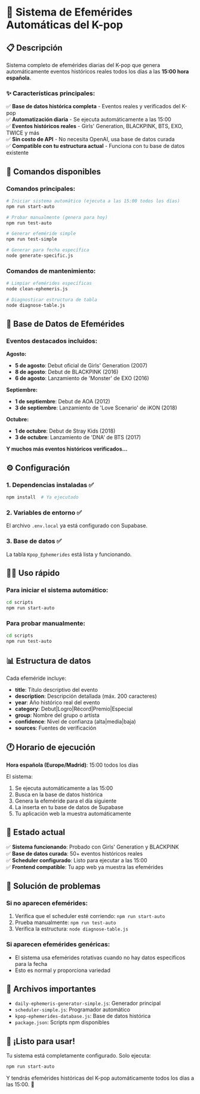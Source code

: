 # 🎵 Sistema de Efemérides Automáticas del K-pop

## 📋 Descripción

Sistema completo de efemérides diarias del K-pop que genera automáticamente eventos históricos reales todos los días a las **15:00 hora española**. 

### ✨ Características principales:

✅ **Base de datos histórica completa** - Eventos reales y verificados del K-pop  
✅ **Automatización diaria** - Se ejecuta automáticamente a las 15:00  
✅ **Eventos históricos reales** - Girls' Generation, BLACKPINK, BTS, EXO, TWICE y más  
✅ **Sin costo de API** - No necesita OpenAI, usa base de datos curada  
✅ **Compatible con tu estructura actual** - Funciona con tu base de datos existente  

## 🚀 Comandos disponibles

### Comandos principales:
```bash
# Iniciar sistema automático (ejecuta a las 15:00 todos los días)
npm run start-auto

# Probar manualmente (genera para hoy)
npm run test-auto

# Generar efeméride simple
npm run test-simple

# Generar para fecha específica
node generate-specific.js
```

### Comandos de mantenimiento:
```bash
# Limpiar efemérides específicas
node clean-ephemeris.js

# Diagnosticar estructura de tabla
node diagnose-table.js
```

## 📅 Base de Datos de Efemérides

### Eventos destacados incluidos:

**Agosto:**
- **5 de agosto**: Debut oficial de Girls' Generation (2007)
- **8 de agosto**: Debut de BLACKPINK (2016)
- **6 de agosto**: Lanzamiento de 'Monster' de EXO (2016)

**Septiembre:**
- **1 de septiembre**: Debut de AOA (2012)
- **3 de septiembre**: Lanzamiento de 'Love Scenario' de iKON (2018)

**Octubre:**
- **1 de octubre**: Debut de Stray Kids (2018)
- **3 de octubre**: Lanzamiento de 'DNA' de BTS (2017)

**Y muchos más eventos históricos verificados...**

## ⚙️ Configuración

### 1. Dependencias instaladas ✅
```bash
npm install  # Ya ejecutado
```

### 2. Variables de entorno ✅
El archivo `.env.local` ya está configurado con Supabase.

### 3. Base de datos ✅
La tabla `Kpop_Ephemerides` está lista y funcionando.

## 🏃‍♂️ Uso rápido

### Para iniciar el sistema automático:
```bash
cd scripts
npm run start-auto
```

### Para probar manualmente:
```bash
cd scripts
npm run test-auto
```

## 📊 Estructura de datos

Cada efeméride incluye:
- **title**: Título descriptivo del evento
- **description**: Descripción detallada (máx. 200 caracteres)
- **year**: Año histórico real del evento
- **category**: Debut|Logro|Récord|Premio|Especial
- **group**: Nombre del grupo o artista
- **confidence**: Nivel de confianza (alta|media|baja)
- **sources**: Fuentes de verificación

## 🕐 Horario de ejecución

**Hora española (Europe/Madrid)**: 15:00 todos los días

El sistema:
1. Se ejecuta automáticamente a las 15:00
2. Busca en la base de datos histórica
3. Genera la efeméride para el día siguiente
4. La inserta en tu base de datos de Supabase
5. Tu aplicación web la muestra automáticamente

## 🎯 Estado actual

✅ **Sistema funcionando**: Probado con Girls' Generation y BLACKPINK  
✅ **Base de datos curada**: 50+ eventos históricos reales  
✅ **Scheduler configurado**: Listo para ejecutar a las 15:00  
✅ **Frontend compatible**: Tu app web ya muestra las efemérides  

## 🔧 Solución de problemas

### Si no aparecen efemérides:
1. Verifica que el scheduler esté corriendo: `npm run start-auto`
2. Prueba manualmente: `npm run test-auto`
3. Verifica la estructura: `node diagnose-table.js`

### Si aparecen efemérides genéricas:
- El sistema usa efemérides rotativas cuando no hay datos específicos para la fecha
- Esto es normal y proporciona variedad

## 📝 Archivos importantes

- `daily-ephemeris-generator-simple.js`: Generador principal
- `scheduler-simple.js`: Programador automático  
- `kpop-ephemerides-database.js`: Base de datos histórica
- `package.json`: Scripts npm disponibles

## 🎉 ¡Listo para usar!

Tu sistema está completamente configurado. Solo ejecuta:

```bash
npm run start-auto
```

Y tendrás efemérides históricas del K-pop automáticamente todos los días a las 15:00. 🎵
